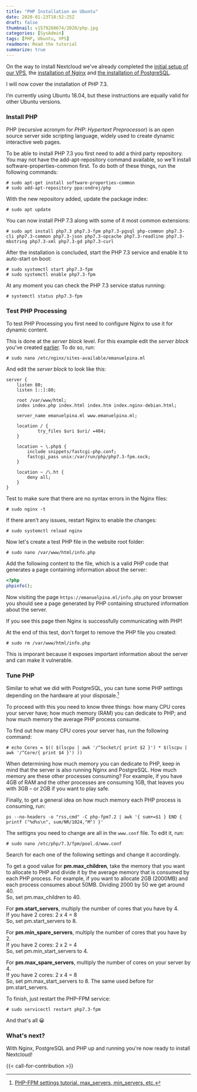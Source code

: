 ```yaml
---
title: "PHP Installation on Ubuntu"
date: 2020-01-23T18:52:25Z
draft: false
thumbnail: v1579288674/2020/php.jpg
categories: [SysAdmin]
tags: [PHP, Ubuntu, VPS]
readmore: Read the tutorial
summarize: true
---
```


On the way to install Nextcloud we've already completed the [initial setup of our VPS](/ubuntu-server-initial-setup/), the [installation of Nginx](/nginx-installation-on-ubuntu/) and [the installation of PostgreSQL](/postgresql-installation-on-ubuntu/).

I will now cover the installation of PHP 7.3.

I’m currently using Ubuntu 18.04, but these instructions are equally valid for other Ubuntu versions.

<!--more-->

### Install PHP

PHP (recursive acronym for _PHP: Hypertext Preprocessor_) is an open source server side scripting language, widely used to create dynamic interactive web pages.

To be able to install PHP 7.3 you first need to add a third party repository. You may not have the add-apt-repository command available, so we'll install software-properties-common first. To do both of these things, run the following commands:
```plain
# sudo apt-get install software-properties-common
# sudo add-apt-repository ppa:ondrej/php
```

With the new repository added, update the package index:
```plain
# sudo apt update
```

You can now install PHP 7.3 along with some of it most common extensions:
```plain
# sudo apt install php7.3 php7.3-fpm php7.3-pgsql php-common php7.3-cli php7.3-common php7.3-json php7.3-opcache php7.3-readline php7.3-mbstring php7.3-xml php7.3-gd php7.3-curl
```

After the installation is concluded, start the PHP 7.3 service and enable it to auto-start on boot:
```plain
# sudo systemctl start php7.3-fpm
# sudo systemctl enable php7.3-fpm
```

At any moment you can check the PHP 7.3 service status running:
```plain
# systemctl status php7.3-fpm
```

### Test PHP Processing

To test PHP Processing you first need to configure Nginx to use it for dynamic content.

This is done at the _server block_ level. For this example edit the _server block_ you've created [earlier](/nginx-installation-on-ubuntu/#set-up-a-server-block). To do so, run:
```plain
# sudo nano /etc/nginx/sites-available/emanuelpina.ml
```

And edit the _server block_ to look like this:
```nginx
server {
    listen 80;
    listen [::]:80;

    root /var/www/html;
    index index.php index.html index.htm index.nginx-debian.html;

    server_name emanuelpina.ml www.emanuelpina.ml;

    location / {
            try_files $uri $uri/ =404;
    }

    location ~ \.php$ {
        include snippets/fastcgi-php.conf;
        fastcgi_pass unix:/var/run/php/php7.3-fpm.sock;
    }
    
    location ~ /\.ht {
        deny all;
    }
}
```

Test to make sure that there are no syntax errors in the Nginx files:
```plain
# sudo nginx -t
```

If there aren’t any issues, restart Nginx to enable the changes:
```plain
# sudo systemctl reload nginx
```

Now let's create a test PHP file in the website root folder:
```plain
# sudo nano /var/www/html/info.php
```

Add the following content to the file, which is a valid PHP code that generates a page containing information about the server:
```php
<?php
phpinfo();
```

Now visiting the page `https://emanuelpina.ml/info.php` on your browser you should see a page generated by PHP containing structured information about the server.

If you see this page then Nginx is successfully communicating with PHP!

At the end of this test, don't forget to remove the PHP file you created:
```plain
# sudo rm /var/www/html/info.php
```

This is imporant because it exposes important information about the server and can make it vulnerable.

### Tune PHP

Similar to what we did with PostgreSQL, you can tune some PHP settings depending on the hardware at your disposale.[^1]

To proceed with this you need to know three things: how many CPU cores your server have; how much memory (RAM) you can dedicate to PHP; and how much memory the average PHP process consume.

To find out how many CPU cores your server has, run the following command:
```plain
# echo Cores = $(( $(lscpu | awk '/^Socket/{ print $2 }') * $(lscpu | awk '/^Core/{ print $4 }') ))
```
When determining how much memory you can dedicate to PHP, keep in mind that the server is also running Nginx and PostgreSQL. How much memory are these other processes consuming? For example, if you have 4GB of RAM and the other processes are consuming 1GB, that leaves you with 3GB – or 2GB if you want to play safe.

Finally, to get a general idea on how much memory each PHP process is consuming, run:
```plain
ps --no-headers -o "rss,cmd" -C php-fpm7.2 | awk '{ sum+=$1 } END { printf ("%d%s\n", sum/NR/1024,"M") }'
```

The settigns you need to change are all in the `www.conf` file. To edit it, run:
```plain
# sudo nano /etc/php/7.3/fpm/pool.d/www.conf
```

Search for each one of the following settings and change it accordingly.

To get a good value for **pm.max_children**, take the memory that you want to allocate to PHP and divide it by the average memory that is consumed by each PHP process. For example, if you want to allocate 2GB (2000MB) and each process consumes about 50MB. Dividing 2000 by 50 we get around 40.  
So, set pm.max_children to 40.

For **pm.start_servers**, multiply the number of cores that you have by 4.  
If you have 2 cores: 2 x 4 = 8  
So, set pm.start_servers to 8.

For **pm.min_spare_servers**, multiply the number of cores that you have by 2.  
If you have 2 cores: 2 x 2 = 4  
So, set pm.min_start_servers to 4.

For **pm.max_spare_servers**, multiply the number of cores on your server by 4.  
If you have 2 cores: 2 x 4 = 8  
So, set pm.max_start_servers to 8. The same used before for pm.start_servers.

To finish, just restart the PHP-FPM service:
```plain
# sudo servicectl restart php7.3-fpm
```

And that's all :grinning:

### What's next?

With Nginx, PostgreSQL and PHP up and running you're now ready to install Nextcloud!

{{< call-for-contribution >}}
[^1]: [PHP-FPM settings tutorial. max_servers, min_servers, etc.](https://thisinterestsme.com/php-fpm-settings/)